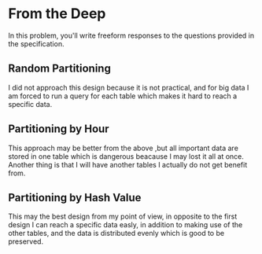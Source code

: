 # From the Deep

In this problem, you'll write freeform responses to the questions provided in the specification.

## Random Partitioning

I did not approach this design because it is not practical, and for big data I am forced to run a query for each table which makes it hard to reach a specific data.

## Partitioning by Hour

This approach may be better from the above ,but all important data are stored in one table which is dangerous beacause I may lost it all at once. Another thing is that I will have another tables I actually do not get benefit from.

## Partitioning by Hash Value

This may the best design from my point of view, in opposite to the first design I can reach a specific data easly, in addition to making use of the other tables, and the data is distributed evenly which is good to be preserved.
